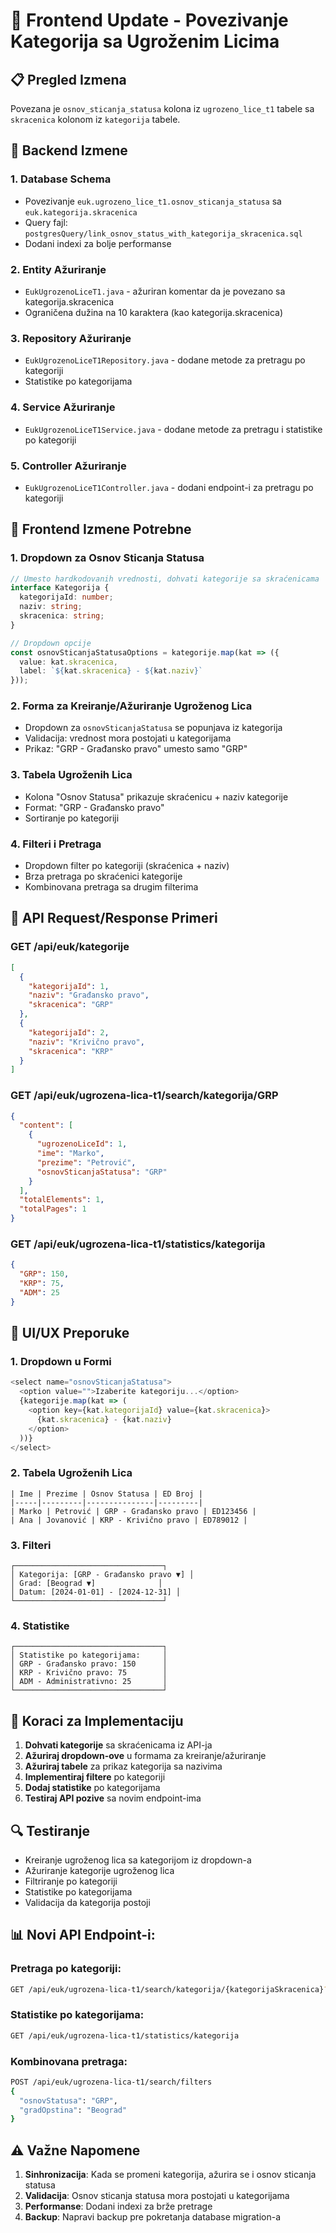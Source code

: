 # 🔗 Frontend Update - Povezivanje Kategorija sa Ugroženim Licima

## 📋 Pregled Izmena

Povezana je `osnov_sticanja_statusa` kolona iz `ugrozeno_lice_t1` tabele sa `skracenica` kolonom iz `kategorija` tabele.

## 🔧 Backend Izmene

### 1. **Database Schema**
- Povezivanje `euk.ugrozeno_lice_t1.osnov_sticanja_statusa` sa `euk.kategorija.skracenica`
- Query fajl: `postgresQuery/link_osnov_status_with_kategorija_skracenica.sql`
- Dodani indexi za bolje performanse

### 2. **Entity Ažuriranje**
- `EukUgrozenoLiceT1.java` - ažuriran komentar da je povezano sa kategorija.skracenica
- Ograničena dužina na 10 karaktera (kao kategorija.skracenica)

### 3. **Repository Ažuriranje**
- `EukUgrozenoLiceT1Repository.java` - dodane metode za pretragu po kategoriji
- Statistike po kategorijama

### 4. **Service Ažuriranje**
- `EukUgrozenoLiceT1Service.java` - dodane metode za pretragu i statistike po kategoriji

### 5. **Controller Ažuriranje**
- `EukUgrozenoLiceT1Controller.java` - dodani endpoint-i za pretragu po kategoriji

## 🎯 Frontend Izmene Potrebne

### 1. **Dropdown za Osnov Sticanja Statusa**
```typescript
// Umesto hardkodovanih vrednosti, dohvati kategorije sa skraćenicama
interface Kategorija {
  kategorijaId: number;
  naziv: string;
  skracenica: string;
}

// Dropdown opcije
const osnovSticanjaStatusaOptions = kategorije.map(kat => ({
  value: kat.skracenica,
  label: `${kat.skracenica} - ${kat.naziv}`
}));
```

### 2. **Forma za Kreiranje/Ažuriranje Ugroženog Lica**
- Dropdown za `osnovSticanjaStatusa` se popunjava iz kategorija
- Validacija: vrednost mora postojati u kategorijama
- Prikaz: "GRP - Građansko pravo" umesto samo "GRP"

### 3. **Tabela Ugroženih Lica**
- Kolona "Osnov Statusa" prikazuje skraćenicu + naziv kategorije
- Format: "GRP - Građansko pravo"
- Sortiranje po kategoriji

### 4. **Filteri i Pretraga**
- Dropdown filter po kategoriji (skraćenica + naziv)
- Brza pretraga po skraćenici kategorije
- Kombinovana pretraga sa drugim filterima

## 📝 API Request/Response Primeri

### **GET /api/euk/kategorije**
```json
[
  {
    "kategorijaId": 1,
    "naziv": "Građansko pravo",
    "skracenica": "GRP"
  },
  {
    "kategorijaId": 2,
    "naziv": "Krivično pravo", 
    "skracenica": "KRP"
  }
]
```

### **GET /api/euk/ugrozena-lica-t1/search/kategorija/GRP**
```json
{
  "content": [
    {
      "ugrozenoLiceId": 1,
      "ime": "Marko",
      "prezime": "Petrović",
      "osnovSticanjaStatusa": "GRP"
    }
  ],
  "totalElements": 1,
  "totalPages": 1
}
```

### **GET /api/euk/ugrozena-lica-t1/statistics/kategorija**
```json
{
  "GRP": 150,
  "KRP": 75,
  "ADM": 25
}
```

## 🎨 UI/UX Preporuke

### 1. **Dropdown u Formi**
```typescript
<select name="osnovSticanjaStatusa">
  <option value="">Izaberite kategoriju...</option>
  {kategorije.map(kat => (
    <option key={kat.kategorijaId} value={kat.skracenica}>
      {kat.skracenica} - {kat.naziv}
    </option>
  ))}
</select>
```

### 2. **Tabela Ugroženih Lica**
```
| Ime | Prezime | Osnov Statusa | ED Broj |
|-----|---------|---------------|---------|
| Marko | Petrović | GRP - Građansko pravo | ED123456 |
| Ana | Jovanović | KRP - Krivično pravo | ED789012 |
```

### 3. **Filteri**
```
┌─────────────────────────────────┐
│ Kategorija: [GRP - Građansko pravo ▼] │
│ Grad: [Beograd ▼]              │
│ Datum: [2024-01-01] - [2024-12-31] │
└─────────────────────────────────┘
```

### 4. **Statistike**
```
┌─────────────────────────────────┐
│ Statistike po kategorijama:     │
│ GRP - Građansko pravo: 150      │
│ KRP - Krivično pravo: 75        │
│ ADM - Administrativno: 25       │
└─────────────────────────────────┘
```

## 🚀 Koraci za Implementaciju

1. **Dohvati kategorije** sa skraćenicama iz API-ja
2. **Ažuriraj dropdown-ove** u formama za kreiranje/ažuriranje
3. **Ažuriraj tabele** za prikaz kategorija sa nazivima
4. **Implementiraj filtere** po kategoriji
5. **Dodaj statistike** po kategorijama
6. **Testiraj API pozive** sa novim endpoint-ima

## 🔍 Testiranje

- Kreiranje ugroženog lica sa kategorijom iz dropdown-a
- Ažuriranje kategorije ugroženog lica
- Filtriranje po kategoriji
- Statistike po kategorijama
- Validacija da kategorija postoji

## 📊 **Novi API Endpoint-i:**

### **Pretraga po kategoriji:**
```bash
GET /api/euk/ugrozena-lica-t1/search/kategorija/{kategorijaSkracenica}?page=0&size=10
```

### **Statistike po kategorijama:**
```bash
GET /api/euk/ugrozena-lica-t1/statistics/kategorija
```

### **Kombinovana pretraga:**
```bash
POST /api/euk/ugrozena-lica-t1/search/filters
{
  "osnovStatusa": "GRP",
  "gradOpstina": "Beograd"
}
```

## ⚠️ Važne Napomene

1. **Sinhronizacija**: Kada se promeni kategorija, ažurira se i osnov sticanja statusa
2. **Validacija**: Osnov sticanja statusa mora postojati u kategorijama
3. **Performanse**: Dodani indexi za brže pretrage
4. **Backup**: Napravi backup pre pokretanja database migration-a
